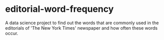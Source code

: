 # editorial-word-frequency
A data science project to find out the words that are commonly used in the editorials of 'The New York Times' newspaper and how often these words occur.
